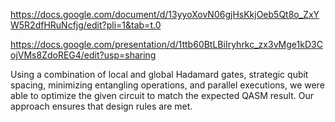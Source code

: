 https://docs.google.com/document/d/13yyoXovN06gjHsKkjOeb5Qt8o_ZxYW5R2dfHRuNcfjg/edit?pli=1&tab=t.0

https://docs.google.com/presentation/d/1ttb60BtLBiIryhrkc_zx3vMge1kD3CojVMs8ZdoREG4/edit?usp=sharing

Using a combination of local and global Hadamard gates, strategic qubit spacing, minimizing entangling operations, and parallel executions, we were able to optimize the given circuit to match the expected QASM result. Our approach ensures that design rules are met. 
